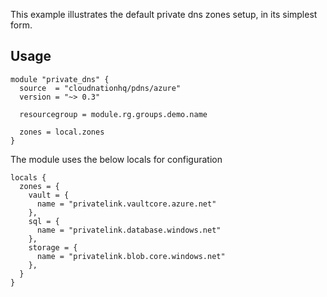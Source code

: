 This example illustrates the default private dns zones setup, in its simplest form.

## Usage

```hcl
module "private_dns" {
  source  = "cloudnationhq/pdns/azure"
  version = "~> 0.3"

  resourcegroup = module.rg.groups.demo.name

  zones = local.zones
}
```

The module uses the below locals for configuration

```hcl
locals {
  zones = {
    vault = {
      name = "privatelink.vaultcore.azure.net"
    },
    sql = {
      name = "privatelink.database.windows.net"
    },
    storage = {
      name = "privatelink.blob.core.windows.net"
    },
  }
}
```
